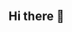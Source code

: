 ## Hi there 👋

<!--
**jeevapriyan28/jeevapriyan28** is a ✨ _special_ ✨ repository because its `README.md` (this file) appears on your GitHub profile.

Here are some ideas to get you started:

- 🔭 I’m currently working on ...
- 🌱 I’m currently learning ...
- 👯 I’m looking to collaborate on ...
- 🤔 I’m looking for help with ...
- 💬 Ask me about ...
- 📫 How to reach me: 
- 😄 Pronouns: he/him

### LeetCode Progress

![LeetCode Stats](https://leetcode.card.workers.dev/?username=hgxwi2YJbf&theme=dark&font=baloo)

**📊 My Coding Journey:**
- Solving problems daily
- Improving algorithm skills
- Preparing for technical interviews

[![LeetCode](https://img.shields.io/badge/LeetCode-FFA116?style=for-the-badge&logo=leetcode&logoColor=black)](https://leetcode.com/hgxwi2YJbf/)

  
